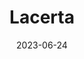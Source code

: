 ---
title: "Lacerta"
type: constellation
borders:
  - Andromeda
  - Cassiopeia
  - Cepheus
  - Cygnus
  - Pegasus
date: 2023-06-24
hashtag: lacerta
subdivision-of:
  - northern celestial hemisphere
tags:
  - lizard
  - constellation
---